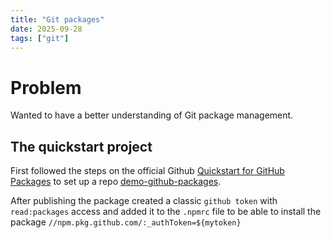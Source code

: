 ```yaml
---
title: "Git packages"
date: 2025-09-28
tags: ["git"]
---
```


# Problem

Wanted to have a better understanding of Git package management.

## The quickstart project

First followed the steps on the official Github [Quickstart for GitHub Packages](https://docs.github.com/en/packages/quickstart) to set up a repo [demo-github-packages](https://github.com/GabrielDCelery/demo-github-packages).

After publishing the package created a classic `github token` with `read:packages` access and added it to the `.npmrc` file to be able to install the package `//npm.pkg.github.com/:_authToken=${mytoken}`

